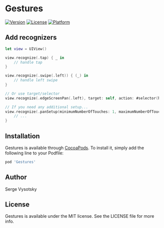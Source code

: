 # Gestures

[![Version](https://img.shields.io/cocoapods/v/Gestures.svg?style=flat)](http://cocoapods.org/pods/Gestures)
[![License](https://img.shields.io/cocoapods/l/Gestures.svg?style=flat)](http://cocoapods.org/pods/Gestures)
[![Platform](https://img.shields.io/cocoapods/p/Gestures.svg?style=flat)](http://cocoapods.org/pods/Gestures)


## Add recognizers

```swift
let view = UIView()

view.recognize(.tap) { _ in
    // handle tap
}

view.recognize(.swipe(.left)) { (_) in
    // handle left swipe
}

// Or use target/selector
view.recognize(.edgeScreenPan(.left), target: self, action: #selector(handleEdgePan))

// If you need any additional setup...
view.recognize(.panSetup(minimumNumberOfTouches: 1, maximumNumberOfTouches: 4)) { (_) in
    // ...
}

```

## Installation

Gestures is available through [CocoaPods](http://cocoapods.org). To install
it, simply add the following line to your Podfile:

```ruby
pod 'Gestures'
```

## Author

Serge Vysotsky

## License

Gestures is available under the MIT license. See the LICENSE file for more info.
